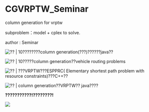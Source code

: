 # CGVRPTW_Seminar
column generation for vrptw

subproblem：model + cplex to solve.

author : Seminar



![?? | 10????????column generation(???)??????java??
](https://www.jianshu.com/p/efb59a5d1b13)

![?? | 10?????column generation??vehicle routing problems
](https://www.jianshu.com/p/85c03ed31940)

![?? | ???VRPTW???ESPPRC( Elementary shortest path problem with resource constraints)???C++??
](https://www.jianshu.com/p/43746735b9b9)

![?? | column generation??VRPTW?? java????
](https://www.jianshu.com/p/7bec2d3fbc81)


**???????????!????????!**

![](http://upload-images.jianshu.io/upload_images/10386940-ba0c519723650398.jpg?imageMogr2/auto-orient/strip%7CimageView2/2/w/1240)





